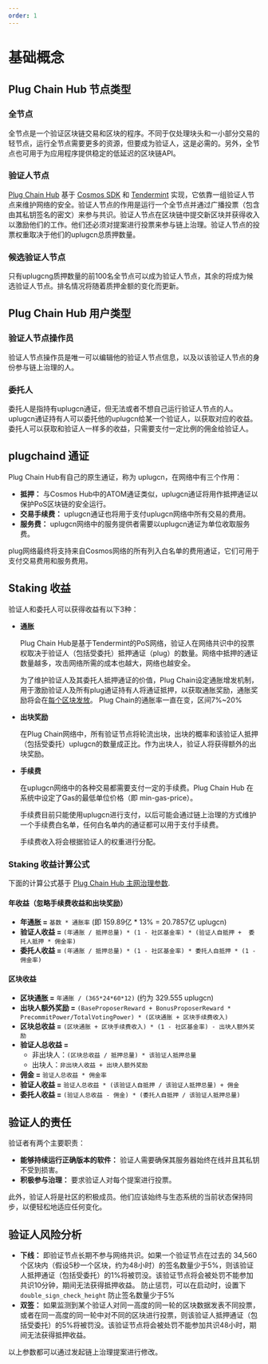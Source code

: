 ```yaml
---
order: 1
---
```


# 基础概念

## Plug Chain Hub 节点类型

### 全节点

全节点是一个验证区块链交易和区块的程序。不同于仅处理块头和一小部分交易的轻节点，运行全节点需要更多的资源，但要成为验证人，这是必需的。另外，全节点也可用于为应用程序提供稳定的低延迟的区块链API。

### 验证人节点

[Plug Chain Hub](../get-started/intro.md#plugchaind-Hub) 基于 [Cosmos SDK](https://cosmos.network/docs/intro/) 和 [Tendermint](https://tendermint.com/docs/introduction/what-is-tendermint.html) 实现，它依靠一组验证人节点来维护网络的安全。验证人节点的作用是运行一个全节点并通过广播投票（包含由其私钥签名的密文）来参与共识。验证人节点在区块链中提交新区块并获得收入以激励他们的工作。他们还必须对提案进行投票来参与链上治理。验证人节点的投票权重取决于他们的uplugcn总质押数量。

### 候选验证人节点

只有uplugcng质押数量的前100名全节点可以成为验证人节点，其余的将成为候选验证人节点。排名情况将随着质押金额的变化而更新。

## Plug Chain Hub 用户类型

### 验证人节点操作员

验证人节点操作员是唯一可以编辑他的验证人节点信息，以及以该验证人节点的身份参与链上治理的人。

### 委托人

委托人是指持有uplugcn通证，但无法或者不想自己运行验证人节点的人。uplugcn通证持有人可以委托他的uplugcn给某一个验证人，以获取对应的收益。委托人可以获取和验证人一样多的收益，只需要支付一定比例的佣金给验证人。

## plugchaind 通证

Plug Chain Hub有自己的原生通证，称为 uplugcn，在网络中有三个作用：

- **抵押：** 与Cosmos Hub中的ATOM通证类似，uplugcn通证将用作抵押通证以保护PoS区块链的安全运行。
- **交易手续费：** uplugcn通证也将用于支付uplugcn网络中所有交易的费用。
- **服务费：** uplugcn网络中的服务提供者需要以uplugcn通证为单位收取服务费。

plug网络最终将支持来自Cosmos网络的所有列入白名单的费用通证，它们可用于支付交易费用和服务费用。

## Staking 收益

验证人和委托人可以获得收益有以下3种：

- **通胀**

  Plug Chain Hub是基于Tendermint的PoS网络，验证人在网络共识中的投票权取决于验证人（包括受委托）抵押通证（plug）的数量。网络中抵押的通证数量越多，攻击网络所需的成本也越大，网络也越安全。

  为了维护验证人及其委托人抵押通证的价值，Plug Chain设定通胀增发机制，用于激励验证人及所有plug通证持有人将通证抵押，以获取通胀奖励，通胀奖励将会在[每个区块发放](../features/mint.md)。 Plug Chain的通胀率一直在变，区间7%~20%

- **出块奖励**

  在Plug Chain网络中，所有验证节点将轮流出块，出块的概率和该验证人抵押（包括受委托）uplugcn的数量成正比。作为出块人，验证人将获得额外的出块奖励。

- **手续费**

  在uplugcn网络中的各种交易都需要支付一定的手续费。Plug Chain Hub 在系统中设定了Gas的最低单位价格（即 min-gas-price）。
  
  手续费目前只能使用uplugcn进行支付，以后可能会通过链上治理的方式维护一个手续费白名单，任何白名单内的通证都可以用于支付手续费。

  手续费收入将会根据验证人的权重进行分配。

### Staking 收益计算公式

下面的计算公式基于 [Plug Chain Hub 主网治理参数](gov-params.md).

#### 年收益（忽略手续费收益和出块奖励）

- **年通胀 =** `基数 * 通胀率` (即 159.89亿 * 13% = 20.7857亿 uplugcn)
- **验证人收益 =** `(年通胀 / 抵押总量) * (1 - 社区基金率) * (验证人自抵押 +  委托人抵押 * 佣金率)`
- **委托人收益 =** `(年通胀 / 抵押总量) * (1 - 社区基金率) * 委托人自抵押 * (1 - 佣金率)`

#### 区块收益

- **区块通胀 =** `年通胀 / (365*24*60*12)` (约为 329.555 uplugcn)
- **出块人额外奖励 =** `(BaseProposerReward + BonusProposerReward * PrecommitPower/TotalVotingPower) * (区块通胀 + 区块手续费收入)`
- **区块总收益 =** `(区块通胀 + 区块手续费收入) * (1 - 社区基金率) - 出块人额外奖励`
- **验证人总收益 =**
  - 非出块人：`(区块总收益 / 抵押总量) * 该验证人抵押总量`
  - 出块人：`非出块人收益 + 出块人额外奖励`
- **佣金 =** `验证人总收益 * 佣金率`
- **验证人收益 =** `验证人总收益 * (该验证人自抵押 / 该验证人抵押总量) + 佣金`
- **委托人收益 =** `(验证人总收益 - 佣金) * (委托人自抵押 / 该验证人抵押总量)`

## 验证人的责任

验证者有两个主要职责：

- **能够持续运行正确版本的软件：** 验证人需要确保其服务器始终在线并且其私钥不受到损害。
- **积极参与治理：** 要求验证人对每个提案进行投票。

此外，验证人将是社区的积极成员。他们应该始终与生态系统的当前状态保持同步，以便轻松地适应任何变化。

## 验证人风险分析

- **下线：** 即验证节点长期不参与网络共识。如果一个验证节点在过去的 34,560 个区块内（假设5秒一个区块，约为48小时）的签名数量少于5%，则该验证人抵押通证（包括受委托）的1%将被罚没。该验证节点将会被处罚不能参加共识10分钟，期间无法获得抵押收益。 防止惩罚，可以在启动时，设置下 `double_sign_check_height` 防止签名数量少于5%
- **双签：** 如果监测到某个验证人对同一高度的同一轮的区块数据发表不同投票，或者在同一高度的同一轮中对不同的区块进行投票，则该验证人抵押通证（包括受委托）的5%将被罚没。该验证节点将会被处罚不能参加共识48小时，期间无法获得抵押收益。
<!-- - **打包无效交易：** 如果监测到出块人在区块链打包了无效交易，则出块节点会被处罚不能参加共识2天，期间无法获得抵押收益。 -->

以上参数都可以通过发起链上治理提案进行修改。
